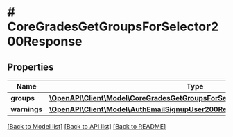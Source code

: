 # # CoreGradesGetGroupsForSelector200Response

## Properties

Name | Type | Description | Notes
------------ | ------------- | ------------- | -------------
**groups** | [**\OpenAPI\Client\Model\CoreGradesGetGroupsForSelector200ResponseGroupsInner[]**](CoreGradesGetGroupsForSelector200ResponseGroupsInner.md) |  |
**warnings** | [**\OpenAPI\Client\Model\AuthEmailSignupUser200ResponseWarningsInner[]**](AuthEmailSignupUser200ResponseWarningsInner.md) |  | [optional]

[[Back to Model list]](../../README.md#models) [[Back to API list]](../../README.md#endpoints) [[Back to README]](../../README.md)
